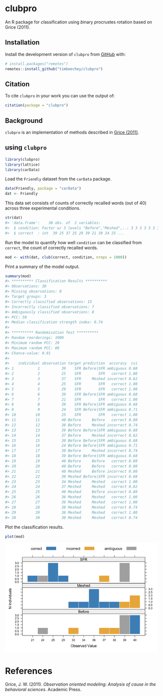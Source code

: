 
<!-- README.md is generated from README.Rmd. Please edit that file -->

# clubpro

An R package for *cl*assification *u*sing *b*inary *p*rocrustes
*ro*tation based on Grice (2011).

## Installation

Install the development version of `clubpro` from
[GitHub](https://github.com/timbeechey/clubpro) with:

``` r
# install.packages("remotes")
remotes::install_github("timbeechey/clubpro")
```

## Citation

To cite `clubpro` in your work you can use the output of:

``` r
citation(package = "clubpro")
```

## Background

`clubpro` is an implementation of methods described in [Grice
(2011)](https://psycnet.apa.org/record/2011-14580-000).

## using `clubpro`

``` r
library(clubpro)
library(lattice)
library(carData)
```

Load the `Friendly` dataset from the `carData` package.

``` r
data(Friendly, package = "carData")
dat <- Friendly
```

This data set consists of counts of correctly recalled words (out of 40)
across three experimental conditions.

``` r
str(dat)
#> 'data.frame':    30 obs. of  2 variables:
#>  $ condition: Factor w/ 3 levels "Before","Meshed",..: 3 3 3 3 3 3 3 3 3 3 ...
#>  $ correct  : int  39 25 37 25 29 39 21 39 24 25 ...
```

Run the model to quantify how well `condition` can be classified from
`correct`, the count of correctly recalled words.

``` r
mod <- with(dat, club(correct, condition, nreps = 1000))
```

Print a summary of the model output.

``` r
summary(mod)
#> ********** Classification Results **********
#> Observations: 30 
#> Missing observations: 0 
#> Target groups: 3 
#> Correctly classified observations: 15 
#> Incorrectly classified observations: 7 
#> Ambiguously classified observations: 8 
#> PCC: 50 
#> Median classification strength index: 0.74 
#> 
#> ********** Randomisation Test **********
#> Random reorderings: 1000 
#> Minimum random PCC: 20 
#> Maximum random PCC: 80 
#> Chance-value: 0.91 
#> 
#>    individual observation target prediction  accuracy  csi
#> 1           1          39    SFR Before|SFR ambiguous 0.68
#> 2           2          25    SFR        SFR   correct 1.00
#> 3           3          37    SFR     Meshed incorrect 0.62
#> 4           4          25    SFR        SFR   correct 1.00
#> 5           5          29    SFR        SFR   correct 1.00
#> 6           6          39    SFR Before|SFR ambiguous 0.68
#> 7           7          21    SFR        SFR   correct 1.00
#> 8           8          39    SFR Before|SFR ambiguous 0.68
#> 9           9          24    SFR Before|SFR ambiguous 0.71
#> 10         10          25    SFR        SFR   correct 1.00
#> 11         11          40 Before     Before   correct 0.80
#> 12         12          38 Before     Meshed incorrect 0.74
#> 13         13          39 Before Before|SFR ambiguous 0.68
#> 14         14          37 Before     Meshed incorrect 0.62
#> 15         15          39 Before Before|SFR ambiguous 0.68
#> 16         16          24 Before Before|SFR ambiguous 0.71
#> 17         17          30 Before     Meshed incorrect 0.74
#> 18         18          39 Before Before|SFR ambiguous 0.68
#> 19         19          40 Before     Before   correct 0.80
#> 20         20          40 Before     Before   correct 0.80
#> 21         21          40 Meshed     Before incorrect 0.80
#> 22         22          39 Meshed Before|SFR incorrect 0.68
#> 23         23          34 Meshed     Meshed   correct 1.00
#> 24         24          37 Meshed     Meshed   correct 0.62
#> 25         25          40 Meshed     Before incorrect 0.80
#> 26         26          36 Meshed     Meshed   correct 1.00
#> 27         27          36 Meshed     Meshed   correct 1.00
#> 28         28          38 Meshed     Meshed   correct 0.74
#> 29         29          36 Meshed     Meshed   correct 1.00
#> 30         30          30 Meshed     Meshed   correct 0.74
```

Plot the classification results.

``` r
plot(mod)
```

![](man/figures/README-plot-1.png)<!-- -->

# References

Grice, J. W. (2011). *Observation oriented modeling: Analysis of cause
in the behavioral sciences*. Academic Press.
